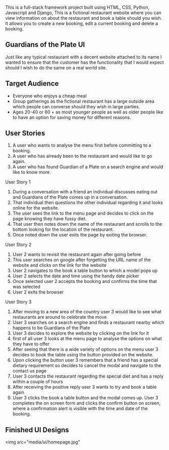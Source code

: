 This is a full-stack framework project built using HTML, CSS, Python, Javascript and Django, This is a fictional restaurant website where you can view information on about the restaurant and book a table should you wish. It allows you to create a new booking, edit a current booking and delete a booking. 

## Guardians of the Plate UI

Just like any typical restaurant with a decent website attached to its name I wanted to ensure that the customer has the functionality that I would expect should I wish to do the same on a real world site.

## Target Audience

* Everyone who enjoys a cheap meal
* Group gatherings as the fictional restaurant has a large outside area which people can converse should they wish in large parties.
* Ages 20-40 or 60 + as most younger people as well as older people like to have an option for saving money for different reasons.

## User Stories 

1. A user who wants to analyse the menu first before committing to a booking.
2. A user who has already been to the restaurant and would like to go again.
3. A user who has found Guardian of a Plate on a search engine and would like to know more.

User Story 1

1. During a conversation with a friend an individual discusses eating out and Guardians of the Plate comes up in a conversation. 
2. That individual then questions the other individual regarding it and looks online for the website.
3. The user sees the link to the menu page and decides to click on the page knowing they have fussy diet.
4. That user then notes down the name of the restaurant and scrolls to the bottom looking for the location of the restaurant.
5. Once noted down the user exits the page by exiting the browser.

User Story 2

1. User 2 wants to revisit the restaurant again after going before
2. This user searches on google after forgetting the URL name of the website and clicks on the link for the website
3. User 2 navigates to the book a table button to which a model pops up
4. User 2 selects the date and time using the handy date picker
5. Once selected user 2 accepts the booking and confirms the time that was selected
6. User 2 exits the browser

User Story 3 

1. After moving to a new area of the country user 3 would like to see what restaurants are around to celebrate the move
2. User 3 searches on a search engine and finds a restaurant nearby which happens to be Guardians of the Plate
3. User 3 decides to explore the website by clicking on the link for it
4. first of all user 3 looks at the menu page to analyse the options on what they have to offer
5. After seeing that there is a wide variety of options on the menu user 3 decides to book the table using the button provided on the website.
6. Upon clicking the button user 3 remembers that a friend has a special dietary requirement so decides to cancel the modal and navigate to the contact us page
7. User 3 contacts the restaurant regarding the special diet and has a reply within a couple of hours 
8. After receiving the positive reply user 3 wants to try and book a table again
9. User 3 clicks the book a table button and the modal comes up. User 3 completes the on screen form and clicks the confirm button on screen, where a confirmation alert is visible with the time and date of the booking.

## Finished UI Designs
<img src="media/ui/homepage.jpg"
